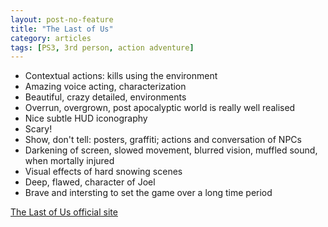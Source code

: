 ```yaml
---
layout: post-no-feature
title: "The Last of Us"
category: articles
tags: [PS3, 3rd person, action adventure]
---
```




   * Contextual actions: kills using the environment
   * Amazing voice acting, characterization
   * Beautiful, crazy detailed, environments
   * Overrun, overgrown, post apocalyptic world is really well realised
   * Nice subtle HUD iconography
   * Scary!
   * Show, don't tell: posters, graffiti; actions and conversation of NPCs
   * Darkening of screen, slowed movement, blurred vision, muffled sound, when mortally injured
   * Visual effects of hard snowing scenes
   * Deep, flawed, character of Joel
   * Brave and intersting to set the game over a long time period

[The Last of Us official site](http://www.thelastofus.com/)

